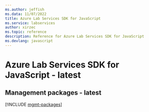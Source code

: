 ```yaml
---
ms.author: jeffish
ms.data: 11/07/2022
title: Azure Lab Services SDK for JavaScript
ms.service: labservices
author: xirzec
ms.topic: reference
description: Reference for Azure Lab Services SDK for JavaScript
ms.devlang: javascript
---
```

# Azure Lab Services SDK for JavaScript - latest

## Management packages - latest
[!INCLUDE [mgmt-packages](lab-services-mgmt-index.md)]